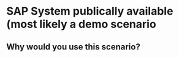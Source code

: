 # SAP System publically available (most likely a demo scenario

## Why would you use this scenario?
